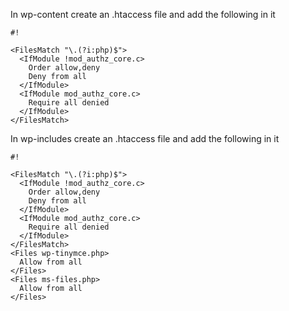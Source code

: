 In wp-content create an .htaccess file and add the following in it

```
#!

<FilesMatch "\.(?i:php)$">
  <IfModule !mod_authz_core.c>
    Order allow,deny
    Deny from all
  </IfModule>
  <IfModule mod_authz_core.c>
    Require all denied
  </IfModule>
</FilesMatch>
```

In wp-includes create an .htaccess file and add the following in it


```
#!

<FilesMatch "\.(?i:php)$">
  <IfModule !mod_authz_core.c>
    Order allow,deny
    Deny from all
  </IfModule>
  <IfModule mod_authz_core.c>
    Require all denied
  </IfModule>
</FilesMatch>
<Files wp-tinymce.php>
  Allow from all
</Files>
<Files ms-files.php>
  Allow from all
</Files>
```